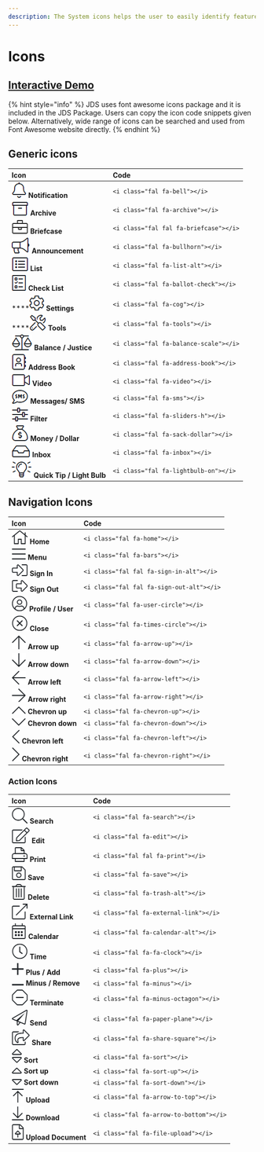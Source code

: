 ```yaml
---
description: The System icons helps the user to easily identify features and functions.
---
```


# Icons

## [Interactive Demo](http://cloud.crimsonlogic.com/2021/website/jds/v1/components.html#icons-wrapper)

{% hint style="info" %}
JDS uses font awesome icons package and it is included in the JDS Package. Users can copy the icon code snippets given below. Alternatively, wide range of icons can be searched and used from Font Awesome website directly.
{% endhint %}

## Generic icons

| Icon | Code |
| :--- | :--- |
| ![](../.gitbook/assets/image%20%28161%29.png) **Notification** | `<i class="fal fa-bell"></i>` |
| ![](../.gitbook/assets/image%20%28160%29.png) **Archive** | `<i class="fal fa-archive"></i>` |
| ![](../.gitbook/assets/image%20%28177%29.png) **Briefcase** | `<i class="fal fal fa-briefcase"></i>` |
| ![](../.gitbook/assets/image%20%28155%29.png) **Announcement** | `<i class="fal fa-bullhorn"></i>` |
| ![](../.gitbook/assets/image%20%28178%29.png)  **List** | `<i class="fal fa-list-alt"></i>` |
| ![](../.gitbook/assets/image%20%28201%29.png)  **Check List** | `<i class="fal fa-ballot-check"></i>` |
| \*\*\*\*![](../.gitbook/assets/image%20%28169%29.png)  **Settings** | `<i class="fal fa-cog"></i>` |
| \*\*\*\*![](../.gitbook/assets/image%20%28168%29.png)  **Tools** | `<i class="fal fa-tools"></i>` |
| ![](../.gitbook/assets/image%20%28170%29.png) **Balance / Justice** | `<i class="fal fa-balance-scale"></i>` |
| ![](../.gitbook/assets/image%20%28188%29.png)    **Address Book** | `<i class="fal fa-address-book"></i>` |
| ![](../.gitbook/assets/image%20%28191%29.png)  **Video** | `<i class="fal fa-video"></i>` |
| ![](../.gitbook/assets/image%20%28202%29.png)    **Messages/ SMS** | `<i class="fal fa-sms"></i>` |
| ![](../.gitbook/assets/image%20%28154%29.png)    **Filter** | `<i class="fal fa-sliders-h"></i>` |
| ![](../.gitbook/assets/image%20%28195%29.png)    **Money / Dollar** | `<i class="fal fa-sack-dollar"></i>` |
| ![](../.gitbook/assets/image%20%28194%29.png)   **Inbox** | `<i class="fal fa-inbox"></i>` |
| ![](../.gitbook/assets/image%20%28159%29.png)   **Quick Tip / Light Bulb** | `<i class="fal fa-lightbulb-on"></i>` |

## Navigation Icons

| Icon | Code |
| :--- | :--- |
| ![](../.gitbook/assets/image%20%28203%29.png)   **Home** | `<i class="fal fa-home"></i>` |
| ![](../.gitbook/assets/image%20%28182%29.png)    **Menu** | `<i class="fal fa-bars"></i>` |
| ![](../.gitbook/assets/image%20%28189%29.png)   **Sign In** | `<i class="fal fal fa-sign-in-alt"></i>` |
| ![](../.gitbook/assets/image%20%28175%29.png)   **Sign Out** | `<i class="fal fal fa-sign-out-alt"></i>` |
| ![](../.gitbook/assets/image%20%28151%29.png)   **Profile / User** | `<i class="fal fa-user-circle"></i>` |
| ![](../.gitbook/assets/image%20%28185%29.png)   **Close** | `<i class="fal fa-times-circle"></i>` |
| ![](../.gitbook/assets/image%20%28174%29.png)    **Arrow up** | `<i class="fal fa-arrow-up"></i>` |
| ![](../.gitbook/assets/image%20%28180%29.png)   **Arrow down** | `<i class="fal fa-arrow-down"></i>` |
| ![](../.gitbook/assets/image%20%28162%29.png)   **Arrow left** | `<i class="fal fa-arrow-left"></i>` |
| ![](../.gitbook/assets/image%20%28163%29.png)   **Arrow right** | `<i class="fal fa-arrow-right"></i>` |
| ![](../.gitbook/assets/image%20%28156%29.png)   **Chevron up** | `<i class="fal fa-chevron-up"></i>` |
| ![](../.gitbook/assets/image%20%28183%29.png)   **Chevron down** | `<i class="fal fa-chevron-down"></i>` |
| ![](../.gitbook/assets/image%20%28173%29.png)      **Chevron left** | `<i class="fal fa-chevron-left"></i>` |
| ![](../.gitbook/assets/image%20%28184%29.png)      **Chevron right** | `<i class="fal fa-chevron-right"></i>` |

### Action Icons

| Icon | Code |
| :--- | :--- |
| ![](../.gitbook/assets/image%20%28166%29.png)   **Search** | `<i class="fal fa-search"></i>` |
| ![](../.gitbook/assets/image%20%28200%29.png)  **Edit** | `<i class="fal fa-edit"></i>` |
| ![](../.gitbook/assets/image%20%28193%29.png)   **Print** | `<i class="fal fal fa-print"></i>` |
| ![](../.gitbook/assets/image%20%28198%29.png)    **Save** | `<i class="fal fa-save"></i>` |
|  ![](../.gitbook/assets/image%20%28187%29.png)   **Delete** | `<i class="fal fa-trash-alt"></i>` |
| ![](../.gitbook/assets/image%20%28176%29.png)   **External Link** | `<i class="fal fa-external-link"></i>` |
| ![](../.gitbook/assets/image%20%28165%29.png)    **Calendar** | `<i class="fal fa-calendar-alt"></i>` |
| ![](../.gitbook/assets/image%20%28158%29.png)   **Time** | `<i class="fal fa-fa-clock"></i>` |
| ![](../.gitbook/assets/image%20%28167%29.png)     **Plus / Add** | `<i class="fal fa-plus"></i>` |
| ![](../.gitbook/assets/image%20%28197%29.png)     **Minus / Remove** | `<i class="fal fa-minus"></i>` |
| ![](../.gitbook/assets/image%20%28157%29.png)   **Terminate**  | `<i class="fal fa-minus-octagon"></i>` |
| ![](../.gitbook/assets/image%20%28172%29.png)   **Send** | `<i class="fal fa-paper-plane"></i>` |
| ![](../.gitbook/assets/image%20%28190%29.png)  **Share** | `<i class="fal fa-share-square"></i>` |
| ![](../.gitbook/assets/image%20%28171%29.png)      **Sort** | `<i class="fal fa-sort"></i>` |
| ![](../.gitbook/assets/image%20%28164%29.png)      **Sort up** | `<i class="fal fa-sort-up"></i>` |
| ![](../.gitbook/assets/image%20%28181%29.png)      **Sort down** | `<i class="fal fa-sort-down"></i>` |
| ![](../.gitbook/assets/image%20%28179%29.png)     **Upload** | `<i class="fal fa-arrow-to-top"></i>` |
| ![](../.gitbook/assets/image%20%28186%29.png)     **Download** | `<i class="fal fa-arrow-to-bottom"></i>` |
| ![](../.gitbook/assets/image%20%28196%29.png)     **Upload Document** | `<i class="fal fa-file-upload"></i>` |

